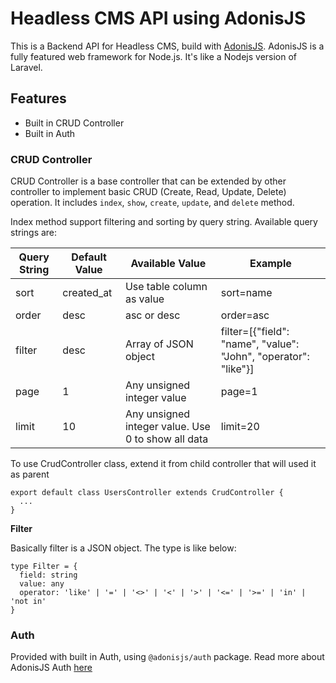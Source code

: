 # Headless CMS API using AdonisJS

This is a Backend API for Headless CMS, build with [AdonisJS](https://adonisjs.com/). AdonisJS is a fully featured web framework for Node.js. It's like a Nodejs version of Laravel.

## Features

- Built in CRUD Controller
- Built in Auth

### CRUD Controller

CRUD Controller is a base controller that can be extended by other controller to implement basic CRUD (Create, Read, Update, Delete) operation. It includes `index`, `show`, `create`, `update`, and `delete` method.

Index method support filtering and sorting by query string. Available query strings are:

| Query String | Default Value | Available Value                                    | Example                                                         |
| ------------ | ------------- | -------------------------------------------------- | --------------------------------------------------------------- |
| sort         | created_at    | Use table column as value                          | sort=name                                                       |
| order        | desc          | asc or desc                                        | order=asc                                                       |
| filter       | desc          | Array of JSON object                               | filter=[{"field": "name", "value": "John", "operator": "like"}] |
| page         | 1             | Any unsigned integer value                         | page=1                                                          |
| limit        | 10            | Any unsigned integer value. Use 0 to show all data | limit=20                                                        |

To use CrudController class, extend it from child controller that will used it as parent

```
export default class UsersController extends CrudController {
  ...
}
```

**Filter**

Basically filter is a JSON object. The type is like below:

```
type Filter = {
  field: string
  value: any
  operator: 'like' | '=' | '<>' | '<' | '>' | '<=' | '>=' | 'in' | 'not in'
}
```

### Auth

Provided with built in Auth, using `@adonisjs/auth` package. Read more about AdonisJS Auth [here](https://docs.adonisjs.com/guides/auth/introduction)
